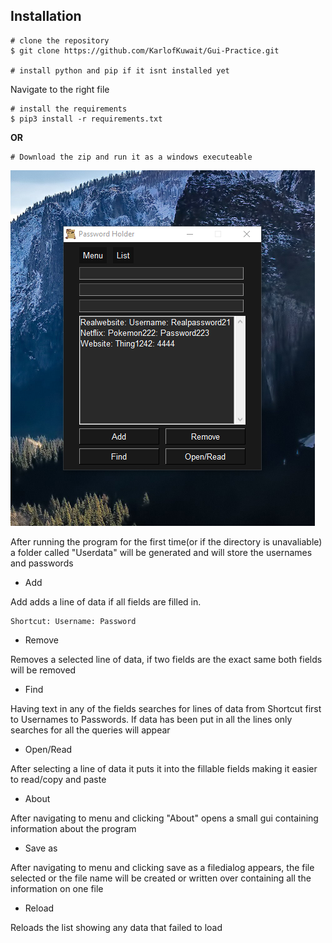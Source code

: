 ## Installation

```
# clone the repository
$ git clone https://github.com/KarlofKuwait/Gui-Practice.git

# install python and pip if it isnt installed yet
```
Navigate to the right file

```
# install the requirements
$ pip3 install -r requirements.txt
```
**OR**
```
# Download the zip and run it as a windows executeable
```


![Password Holder](https://github.com/KarlofKuwait/Gui-Practice/blob/master/Password%20Holder/image.png?raw=true)

After running the program for the first time(or if the directory is unavaliable) a folder called "Userdata" will be generated and
will store the usernames and passwords

- Add 

Add adds a line of data if all fields are filled in.
```
Shortcut: Username: Password 
```
- Remove

Removes a selected line of data, if two fields are the exact same both fields will be removed
- Find

Having text in any of the fields searches for lines of data from Shortcut first to Usernames to Passwords.
If data has been put in all the lines only searches for all the queries will appear
- Open/Read

After selecting a line of data it puts it into the fillable fields making it easier to read/copy and paste
- About

After navigating to menu and clicking "About" opens a small gui containing information about the program
- Save as

After navigating to menu and clicking save as a filedialog appears, the file selected or the file name will be 
created or written over containing all the information on one file
- Reload

Reloads the list showing any data that failed to load
